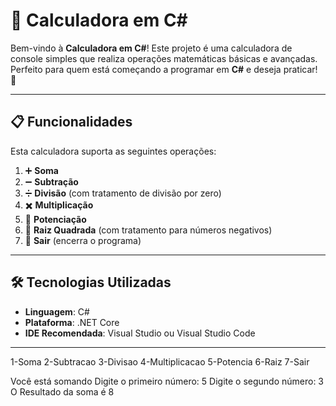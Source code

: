 # 🧮 Calculadora em C#

Bem-vindo à **Calculadora em C#**! Este projeto é uma calculadora de console simples que realiza operações matemáticas básicas e avançadas. Perfeito para quem está começando a programar em **C#** e deseja praticar! 🚀

---

## 📋 Funcionalidades

Esta calculadora suporta as seguintes operações:

1. ➕ **Soma**
2. ➖ **Subtração**
3. ➗ **Divisão** (com tratamento de divisão por zero)
4. ✖️ **Multiplicação**
5. 🧪 **Potenciação**
6. 📝 **Raiz Quadrada** (com tratamento para números negativos)
7. 🚪 **Sair** (encerra o programa)

---

## 🛠️ Tecnologias Utilizadas

- **Linguagem**: C#
- **Plataforma**: .NET Core
- **IDE Recomendada**: Visual Studio ou Visual Studio Code

---
1-Soma
2-Subtracao
3-Divisao
4-Multiplicacao
5-Potencia
6-Raiz
7-Sair

Você está somando
Digite o primeiro número:
5
Digite o segundo número:
3
O Resultado da soma é 8
